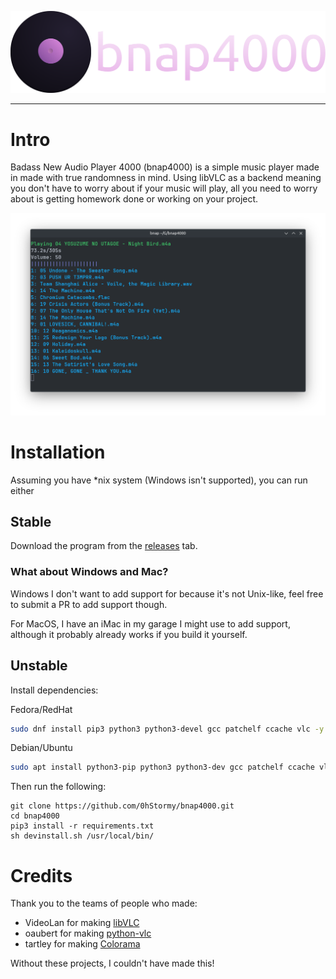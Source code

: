 ![bnap4000](.github/full.svg)

---

# Intro

Badass New Audio Player 4000 (bnap4000) is a simple music player made in made with true randomness in mind. Using libVLC as a backend meaning you don't have to worry about if your music will play, all you need to worry about is getting homework done or working on your project.

![bnap4000](.github/player.png)

# Installation

Assuming you have *nix system (Windows isn't supported), you can run either

## Stable

Download the program from the [releases](https://github.com/0hStormy/bnap4000/releases) tab.

### What about Windows and Mac?

Windows I don't want to add support for because it's not Unix-like, feel free to submit a PR to add support though.

For MacOS, I have an iMac in my garage I might use to add support, although it probably already works if you build it yourself.

## Unstable

Install dependencies:

Fedora/RedHat
``` bash
sudo dnf install pip3 python3 python3-devel gcc patchelf ccache vlc -y
```

Debian/Ubuntu
``` bash
sudo apt install python3-pip python3 python3-dev gcc patchelf ccache vlc -y
```

Then run the following:

```
git clone https://github.com/0hStormy/bnap4000.git
cd bnap4000
pip3 install -r requirements.txt
sh devinstall.sh /usr/local/bin/
```

# Credits

Thank you to the teams of people who made:

* VideoLan for making [libVLC](https://www.videolan.org/vlc/libvlc.html)
* oaubert for making [python-vlc](https://pypi.org/project/python-vlc/)
* tartley for making [Colorama](https://pypi.org/project/colorama/)

Without these projects, I couldn't have made this!